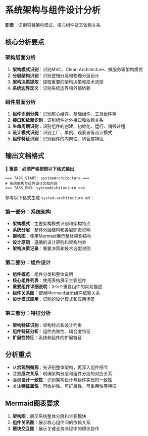 # 系统架构与组件设计分析

**职责**：识别项目架构模式、核心组件及其依赖关系

## 核心分析要点

### 架构层面分析
1. **架构模式识别**：识别MVC、Clean Architecture、微服务等架构模式
2. **分层结构识别**：识别逻辑分层和物理分层设计
3. **架构决策提取**：提取重要的架构决策和技术选型
4. **系统边界定义**：识别系统边界和外部依赖

### 组件层面分析
1. **组件识别分类**：识别核心组件、基础组件、工具组件等
2. **接口和依赖识别**：识别组件对外接口和依赖关系
3. **生命周期识别**：识别组件的创建、初始化、运行、销毁过程
4. **设计模式识别**：识别工厂、单例、观察者等设计模式
5. **组件特征识别**：识别组件的内聚性、耦合度特征

## 输出文档格式

**🚨 重要：必须严格按照以下格式输出**
```
=== TASK_START: systemArchitecture ===
# 系统架构与组件设计文档内容
=== TASK_END: systemArchitecture ===
```

参考以下格式生成 `system-architecture.md`：

### 第一部分：系统架构
- **架构模式**：主要架构模式识别和架构特点
- **系统分层**：整体分层结构和各层职责说明
- **架构图**：使用Mermaid展示整体架构结构
- **设计原则**：遵循的设计原则和架构约束
- **架构决策记录**：重要决策和技术选型说明

### 第二部分：组件设计
- **组件概览**：组件分类和整体说明
- **核心组件列表**：使用表格展示主要组件
- **重要组件详细说明**：3-5个重要组件的实现描述
- **组件关系图**：使用Mermaid展示组件依赖关系
- **设计模式应用**：识别的设计模式和应用场景

### 第三部分：特征分析
- **架构特征识别**：架构特点和设计约束
- **组件特征分析**：组件内聚性、耦合度特征
- **扩展性特征**：系统和组件的扩展特征

## 分析重点

- 从**宏观到微观**：先识别整体架构，再深入组件细节
- 注重**层次关系**：明确架构分层和组件分层的对应关系
- 强调**设计一致性**：识别架构设计与组件实现的一致性
- 关注**特征属性**：可维护性、可扩展性、可重用性等特征

## Mermaid图表要求

1. **架构图**：展示系统整体分层和主要模块
2. **组件关系图**：展示核心组件间的依赖关系
3. **模块交互图**：展示关键业务流程中的模块协作